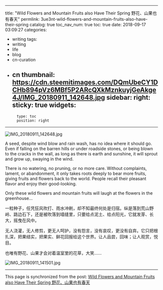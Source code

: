 
---
title: "Wild Flowers and Mountain Fruits also Have Their Spring 野花、山果也有春天"
permlink: 3ue3nt-wild-flowers-and-mountain-fruits-also-have-their-spring
catalog: true
toc_nav_num: true
toc: true
date: 2018-09-17 03:09:27
categories:
- writing
tags:
- writing
- life
- blog
- cn-curation
- cn
thumbnail: https://cdn.steemitimages.com/DQmUbeCY1DCHb894pVz6MBf5P2ARcQXkMznkuyjGeAkge4J/IMG_20180911_142648.jpg
sidebar:
    right:
        sticky: true
widgets:
    -
        type: toc
        position: right
---


![IMG_20180911_142648.jpg](https://cdn.steemitimages.com/DQmUbeCY1DCHb894pVz6MBf5P2ARcQXkMznkuyjGeAkge4J/IMG_20180911_142648.jpg)

A seed, despite wind blow and rain wash, has no idea where it should go. Even if falling on the barren hills or under roadside stones, or being blown to the cracks in the wall, as long as there is earth and sunshine, it will sprout and grow up, swaying in the wind.

There is no watering, no pruning, or no more care. Without complaints, lament, or abandonment, it only takes roots deeply to bear more fruits, giving fruits and flowers back to the world. People recall their pleasant flavor and enjoy their good-looking.

Only these wild flowers and mountain fruits will laugh at the flowers in the greenhouse...

一粒种子，任凭狂风吹打、雨水冲刷，却不知最终何处是归宿。纵是落到荒山野岭、路边石下，还是被吹落到墙缝里，只要给点泥土、给点阳光，它就发芽、长大，摇曳在风中。

无人浇灌，无人修剪，更无人呵护，没有怨言，没有哀叹，更没有自弃。它只把根扎深，把果结实，把果实、鲜花回报给这个世界。让人品尝，回味；让人观赏，悦目。

也唯有野花、山果才会对着温室里的花草，大笑......

![IMG_20180911_141501.jpg](https://cdn.steemitimages.com/DQmc5aK1vdDY8ynGzVyRpR4mpSXSc4oyv6gbDiDfHnuFXMS/IMG_20180911_141501.jpg)

- - -

This page is synchronized from the post: [Wild Flowers and Mountain Fruits also Have Their Spring 野花、山果也有春天](https://steemit.com/@bring/3ue3nt-wild-flowers-and-mountain-fruits-also-have-their-spring)
